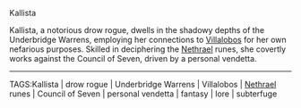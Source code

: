 Kallista

Kallista, a notorious drow rogue, dwells in the shadowy depths of the Underbridge Warrens, employing her connections to [Villalobos](../People/Villalobos.md) for her own nefarious purposes. Skilled in deciphering the [Nethrael](../Lore/Nethrael.md) runes, she covertly works against the Council of Seven, driven by a personal vendetta.


---

TAGS:Kallista | drow rogue | Underbridge Warrens | Villalobos | [Nethrael](../Lore/Nethrael.md) runes | Council of Seven | personal vendetta | fantasy | lore | subterfuge
